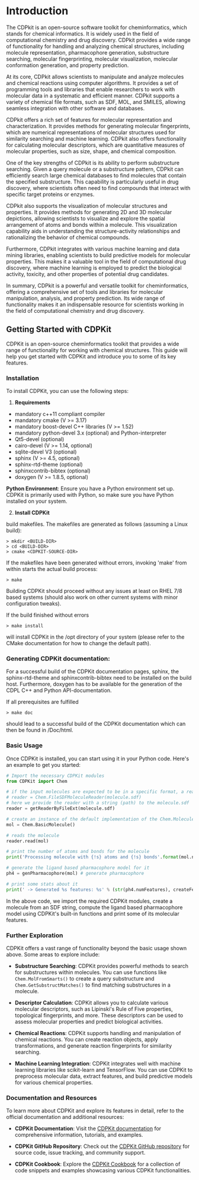 # Introduction

The CDPkit is an open-source software toolkit for cheminformatics, which stands for chemical informatics. 
It is widely used in the field of computational chemistry and drug discovery. 
CDPkit provides a wide range of functionality for handling and analyzing chemical structures, 
including molecule representation, pharmacophore generation, substructure searching, molecular fingerprinting, molecular visualization, molecular conformation generation, and property prediction.

At its core, CDPkit allows scientists to manipulate and analyze molecules and chemical reactions using computer algorithms. 
It provides a set of programming tools and libraries that enable researchers to work with molecular data in a systematic and efficient manner. 
CDPkit supports a variety of chemical file formats, such as SDF, MOL, and SMILES, allowing seamless integration with other software and databases.

CDPkit offers a rich set of features for molecular representation and characterization. It provides methods for generating molecular fingerprints, 
which are numerical representations of molecular structures used for similarity searching and machine learning. CDPkit also offers functionality for 
calculating molecular descriptors, which are quantitative measures of molecular properties, such as size, shape, and chemical composition.

One of the key strengths of CDPkit is its ability to perform substructure searching. Given a query molecule or a substructure pattern, 
CDPkit can efficiently search large chemical databases to find molecules that contain the specified substructure. 
This capability is particularly useful in drug discovery, where scientists often need to find compounds that interact with specific target proteins or enzymes.

CDPkit also supports the visualization of molecular structures and properties. It provides methods for generating 2D and 3D molecular depictions, 
allowing scientists to visualize and explore the spatial arrangement of atoms and bonds within a molecule. This visualization capability aids in 
understanding the structure-activity relationships and rationalizing the behavior of chemical compounds.

Furthermore, CDPkit integrates with various machine learning and data mining libraries, enabling scientists to build predictive models for molecular 
properties. This makes it a valuable tool in the field of computational drug discovery, where machine learning is employed to predict the biological activity, toxicity, 
and other properties of potential drug candidates.

In summary, CDPkit is a powerful and versatile toolkit for cheminformatics, offering a comprehensive set of tools and libraries for molecular manipulation, analysis, 
and property prediction. Its wide range of functionality makes it an indispensable resource for scientists working in the field of computational chemistry and drug discovery.

## Getting Started with CDPKit

CDPKit is an open-source cheminformatics toolkit that provides a wide range of functionality for working with chemical structures. This guide will help you get started with CDPKit and introduce you to some of its key features.

### Installation

To install CDPKit, you can use the following steps:

1. **Requirements**
- mandatory c++11 compliant compiler
- mandatory cmake (V >= 3.17)
- mandatory boost-devel C++ libraries (V >= 1.52)
- mandatory python-devel 3.x (optional) and Python-interpreter
- Qt5-devel (optional)
- cairo-devel (V >= 1.14, optional)
- sqlite-devel V3 (optional)
- sphinx (V >= 4.5, optional)
- sphinx-rtd-theme (optional)
- sphinxcontrib-bibtex (optional)
- doxygen (V >= 1.8.5, optional)

**Python Environment**: Ensure you have a Python environment set up. CDPKit is primarily used with Python, so make sure you have Python installed on your system.

2. **Install CDPKit**

build makefiles. The makefiles are generated as follows
(assuming a Linux build):

```
> mkdir <BUILD-DIR>
> cd <BUILD-DIR>
> cmake <CDPKIT-SOURCE-DIR>
```

If the makefiles have been generated without errors, invoking
'make' from within <BUILD-DIR> starts the actual build process: 

```
> make
```

Building CDPKit should proceed without any issues at least on RHEL 7/8 based systems 
(should also work on other current systems with minor configuration tweaks). 

If the build finished without errors

```
> make install
```

will install CDPKit in the /opt directory of your system (please refer to
the CMake documentation for how to change the default path).


### Generating CDPKit documentation:

For a successful build of the CDPKit documentation pages, sphinx, the sphinx-rtd-theme and sphinxcontrib-bibtex
need to be installed on the build host. Furthermore, doxygen has to be available for the generation
of the CDPL C++ and Python API-documentation.

If all prerequisites are fulfilled

```
> make doc
```

should lead to a successful build of the CDPKit documentation which can then be found in <BUILD-DIR>/Doc/html.

### Basic Usage

Once CDPKit is installed, you can start using it in your Python code. Here's an example to get you started:

```python
# Import the necessary CDPKit modules
from CDPKit import Chem

# if the input molecules are expected to be in a specific format, a reader for this format could be created directly, e.g.
# reader = Chem.FileSDFMoleculeReader(molecule.sdf)
# here we provide the reader with a string (path) to the molecule.sdf 
reader = getReaderByFileExt(molecule.sdf) 

# create an instance of the default implementation of the Chem.Molecule interface
mol = Chem.BasicMolecule()

# reads the molecule
reader.read(mol)

# print the number of atoms and bonds for the molecule
print('Processing molecule with {!s} atoms and {!s} bonds'.format(mol.numAtoms, mol.numBonds))

# generate the ligand based pharmacophore model for it
ph4 = genPharmacophore(mol) # generate pharmacophore

# print some stats about it
print(' -> Generated %s features: %s' % (str(ph4.numFeatures), createFeatureCompositionStr(ph4)))

```

In the above code, we import the required CDPKit modules, create a molecule from an SDF string, compute the ligand based pharmacophore model using CDPKit's built-in functions and print some of its molecular features.

### Further Exploration

CDPKit offers a vast range of functionality beyond the basic usage shown above. Some areas to explore include:

- **Substructure Searching**: CDPKit provides powerful methods to search for substructures within molecules. You can use functions like `Chem.MolFromSmarts()` to create a query substructure and `Chem.GetSubstructMatches()` to find matching substructures in a molecule.

- **Descriptor Calculation**: CDPKit allows you to calculate various molecular descriptors, such as Lipinski's Rule of Five properties, topological fingerprints, and more. These descriptors can be used to assess molecular properties and predict biological activities.

- **Chemical Reactions**: CDPKit supports handling and manipulation of chemical reactions. You can create reaction objects, apply transformations, and generate reaction fingerprints for similarity searching.

- **Machine Learning Integration**: CDPKit integrates well with machine learning libraries like scikit-learn and TensorFlow. You can use CDPKit to preprocess molecular data, extract features, and build predictive models for various chemical properties.

### Documentation and Resources

To learn more about CDPKit and explore its features in detail, refer to the official documentation and additional resources:

- **CDPKit Documentation**: Visit the [CDPKit documentation](http://a7srv2.pch.univie.ac.at/cdpkit/getting_started/index.html#getting-started) for comprehensive information, tutorials, and examples.

- **CDPKit GitHub Repository**: Check out the [CDPKit GitHub repository](https://github.com/molinfo-vienna/CDPKit) for source code, issue tracking, and community support.

- **CDPKit Cookbook**: Explore the [CDPKit Cookbook](http://a7srv2.pch.univie.ac.at/cdpkit/cdpl_python_cookbook/index.html) for a collection of code snippets and examples showcasing various CDPKit functionalities.